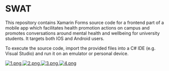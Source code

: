 # SWAT


This repository contains Xamarin Forms source code for a frontend part of a mobile app which facilitates health promotion actions on campus and promotes conversations around mental health and wellbeing for university students. It targets both IOS and Android users. 

To execute the source code, import the provided files into a C# IDE (e.g. Visual Studio) and run it on an emulator or personal device. 

[![1.png](https://i.postimg.cc/4yqndNY5/1.png)](https://postimg.cc/jn6R3TQw),[![2.png](https://i.postimg.cc/g0VMHxdx/2.png)](https://postimg.cc/06Nd82zv),[![3.png](https://i.postimg.cc/hjMpNNXg/3.png)](https://postimg.cc/vggrVq7S),[![4.png](https://i.postimg.cc/nrz0xTmm/4.png)](https://postimg.cc/qhP8XsjB)

